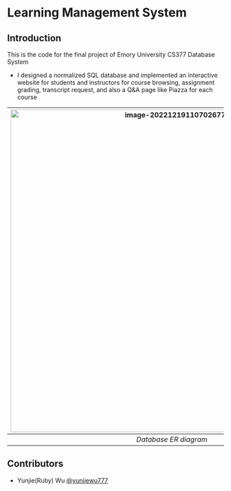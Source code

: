 # Learning Management System

## Introduction

This is the code for the final project of Emory University CS377 Database System

- I designed a normalized SQL database and implemented an interactive website for students and instructors for course browsing, assignment grading, transcript request, and also a Q&A page like Piazza for each course

<div align = "center">

| <img src="https://user-images.githubusercontent.com/85247180/208467049-7e3565d2-2428-43ea-a1de-997564e51d94.png" alt="image-20221219110702677" width="750"/> | 
|:--:| 
| *Database ER diagram* |

</div>
 
 ## Contributors
 
 - Yunjie(Ruby) Wu [@yunjiewu777](https://github.com/yunjiewu777)
